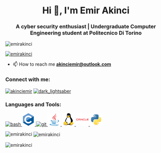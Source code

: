 <h1 align="center">Hi 👋, I'm Emir Akinci</h1>
<h3 align="center">A cyber security enthusiast | Undergraduate Computer Engineering student at Politecnico Di Torino</h3>

<p align="left"> <img src="https://komarev.com/ghpvc/?username=emirakinci&label=Profile%20views&color=0e75b6&style=flat" alt="emirakinci" /> </p>

<p align="left"> <a href="https://github.com/ryo-ma/github-profile-trophy"><img src="https://github-profile-trophy.vercel.app/?username=emirakinci" alt="emirakinci" /></a> </p>

- 📫 How to reach me **akinciemir@outlook.com**

<h3 align="left">Connect with me:</h3>
<p align="left">
<a href="https://www.hackerrank.com/akinciemir" target="blank"><img align="center" src="https://raw.githubusercontent.com/rahuldkjain/github-profile-readme-generator/master/src/images/icons/Social/hackerrank.svg" alt="akinciemir" height="30" width="40" /></a>
<a href="https://www.leetcode.com/dark_lightsaber" target="blank"><img align="center" src="https://raw.githubusercontent.com/rahuldkjain/github-profile-readme-generator/master/src/images/icons/Social/leet-code.svg" alt="dark_lightsaber" height="30" width="40" /></a>
</p>

<h3 align="left">Languages and Tools:</h3>
<p align="left"> <a href="https://www.gnu.org/software/bash/" target="_blank" rel="noreferrer"> <img src="https://www.vectorlogo.zone/logos/gnu_bash/gnu_bash-icon.svg" alt="bash" width="40" height="40"/> </a> <a href="https://www.cprogramming.com/" target="_blank" rel="noreferrer"> <img src="https://raw.githubusercontent.com/devicons/devicon/master/icons/c/c-original.svg" alt="c" width="40" height="40"/> </a> <a href="https://git-scm.com/" target="_blank" rel="noreferrer"> <img src="https://www.vectorlogo.zone/logos/git-scm/git-scm-icon.svg" alt="git" width="40" height="40"/> </a> <a href="https://www.java.com" target="_blank" rel="noreferrer"> <img src="https://raw.githubusercontent.com/devicons/devicon/master/icons/java/java-original.svg" alt="java" width="40" height="40"/> </a> <a href="https://www.linux.org/" target="_blank" rel="noreferrer"> <img src="https://raw.githubusercontent.com/devicons/devicon/master/icons/linux/linux-original.svg" alt="linux" width="40" height="40"/> </a> <a href="https://www.oracle.com/" target="_blank" rel="noreferrer"> <img src="https://raw.githubusercontent.com/devicons/devicon/master/icons/oracle/oracle-original.svg" alt="oracle" width="40" height="40"/> </a> <a href="https://www.python.org" target="_blank" rel="noreferrer"> <img src="https://raw.githubusercontent.com/devicons/devicon/master/icons/python/python-original.svg" alt="python" width="40" height="40"/> </a> </p>

<p><img align="left" src="https://github-readme-stats.vercel.app/api/top-langs?username=emirakinci&show_icons=true&locale=en&layout=compact" alt="emirakinci" /></p>

<p>&nbsp;<img align="center" src="https://github-readme-stats.vercel.app/api?username=emirakinci&show_icons=true&locale=en" alt="emirakinci" /></p>

<p><img align="center" src="https://github-readme-streak-stats.herokuapp.com/?user=emirakinci&" alt="emirakinci" /></p>
